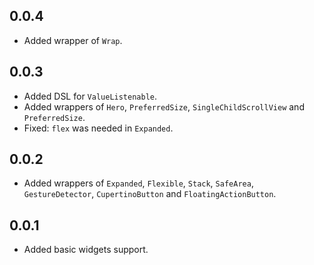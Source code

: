 ## 0.0.4
* Added wrapper of `Wrap`.

## 0.0.3

* Added DSL for `ValueListenable`.
* Added wrappers of `Hero`, `PreferredSize`, `SingleChildScrollView` and `PreferredSize`.
* Fixed: `flex` was needed in `Expanded`.

## 0.0.2

* Added wrappers of `Expanded`, `Flexible`, `Stack`, `SafeArea`, `GestureDetector`, `CupertinoButton` and `FloatingActionButton`.

## 0.0.1

* Added basic widgets support.
